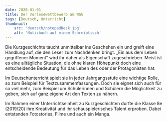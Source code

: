 ```yaml
---
date: 2020-01-01
title: Der Vorlesewettbewerb am WGG
tags: [Deutsch, Unterricht]
thumbnail: 
    src: 'deutsch/notepadDesk.jpg'
    alt: 'Notizbuch auf einem Schreibtisch'
---
```


Die Kurzgeschichte taucht unmittelbar ins Geschehen ein und greift eine Handlung auf, die den Leser zum Nachdenken bringt. „Ein aus dem Leben gegriffener Moment“ wird ihr daher als Eigenschaft zugeschrieben. Meist ist es eine alltägliche Situation, die ohne klaren Höhepunkt doch eine entscheidende Bedeutung für das Leben des oder der Protagonisten hat.

Im Deutschunterricht spielt sie in jeder Jahrgangsstufe eine wichtige Rolle, so zum Beispiel für Textzusammenfassungen. Doch sie eignet sich auch für so viel mehr, zum Beispiel um Schülerinnen und Schülern die Möglichkeit zu geben, sich auf ganz eigene Art den Texten zu nähern.

Im Rahmen einer Unterrichtseinheit zu Kurzgeschichten durfte die Klasse 8e (2019/20) ihre Kreativität und ihr schauspielerisches Talent erproben. Dabei entstanden Fotostories, Filme und auch ein Manga.
